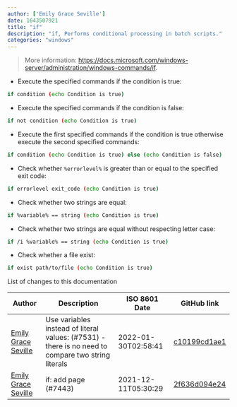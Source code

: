 ```yaml
---
author: ['Emily Grace Seville']
date: 1643507921
title: "if"
description: "if, Performs conditional processing in batch scripts."
categories: "windows"
---
```

> More information: <https://docs.microsoft.com/windows-server/administration/windows-commands/if>.

- Execute the specified commands if the condition is true:

```bash
if condition (echo Condition is true)
```

- Execute the specified commands if the condition is false:

```bash
if not condition (echo Condition is true)
```

- Execute the first specified commands if the condition is true otherwise execute the second specified commands:

```bash
if condition (echo Condition is true) else (echo Condition is false)
```

- Check whether `%errorlevel%` is greater than or equal to the specified exit code:

```bash
if errorlevel exit_code (echo Condition is true)
```

- Check whether two strings are equal:

```bash
if %variable% == string (echo Condition is true)
```

- Check whether two strings are equal without respecting letter case:

```bash
if /i %variable% == string (echo Condition is true)
```

- Check whether a file exist:

```bash
if exist path/to/file (echo Condition is true)
```
List of changes to this documentation


Author | Description | ISO 8601 Date | GitHub link
------|-----|-----|-----
[Emily Grace Seville](mailto:emilyseville7cf@gmail.com) | Use variables instead of literal values: (#7531) - there is no need to compare two string literals | 2022-01-30T02:58:41 | [c10199cd1ae1](https://github.com/tldr-pages/tldr/commit/c10199cd1ae1d66f35a7db947c3cfaa7914318c1)
[Emily Grace Seville](mailto:emilyseville7cf@gmail.com) | if: add page (#7443) | 2021-12-11T05:30:29 | [2f636d094e24](https://github.com/tldr-pages/tldr/commit/2f636d094e247a68bb3ab38ce9aec43f13f648a9)


